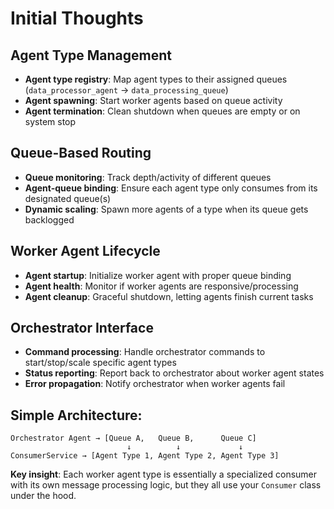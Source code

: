 # Initial Thoughts

## Agent Type Management

- **Agent type registry**: Map agent types to their assigned queues (`data_processor_agent` → `data_processing_queue`)
- **Agent spawning**: Start worker agents based on queue activity
- **Agent termination**: Clean shutdown when queues are empty or on system stop

## Queue-Based Routing

- **Queue monitoring**: Track depth/activity of different queues
- **Agent-queue binding**: Ensure each agent type only consumes from its designated queue(s)
- **Dynamic scaling**: Spawn more agents of a type when its queue gets backlogged

## Worker Agent Lifecycle

- **Agent startup**: Initialize worker agent with proper queue binding
- **Agent health**: Monitor if worker agents are responsive/processing
- **Agent cleanup**: Graceful shutdown, letting agents finish current tasks

## Orchestrator Interface

- **Command processing**: Handle orchestrator commands to start/stop/scale specific agent types
- **Status reporting**: Report back to orchestrator about worker agent states
- **Error propagation**: Notify orchestrator when worker agents fail

## Simple Architecture:

```
Orchestrator Agent → [Queue A,   Queue B,      Queue C]
                          ↓          ↓             ↓
ConsumerService → [Agent Type 1, Agent Type 2, Agent Type 3]
```

**Key insight**: Each worker agent type is essentially a specialized consumer with its own message processing logic, but they all use your `Consumer` class under the hood.
